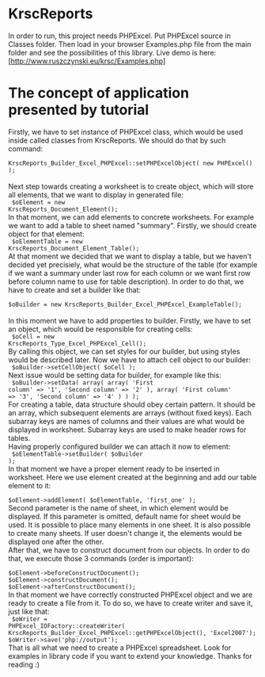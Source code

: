 KrscReports
===========
In order to run, this project needs PHPExcel. Put PHPExcel source in Classes folder. Then load in your browser Examples.php file from the main folder and see the possibilities of this library. Live demo is here: [http://www.ruszczynski.eu/krsc/Examples.php]

The concept of application presented by tutorial
===========

Firstly, we have to set instance of PHPExcel class, which would be used inside called classes from KrscReports. We should do that by such command:<br/>
<code lang='php'>
  KrscReports_Builder_Excel_PHPExcel::setPHPExcelObject( new PHPExcel() );
</code>
<br/>Next step towards creating a worksheet is to create object, which will store all elements, that we want to display in generated file:<br/>
<code lang='php'>
  $oElement = new KrscReports_Document_Element();
</code>
<br/>In that moment, we can add elements to concrete worksheets. For example we want to add a table to sheet named "summary". Firstly, we should create object for that element:<br/>
<code lang='php'>
  $oElementTable = new KrscReports_Document_Element_Table();
</code>
<br/>At that moment we decided that we want to display a table, but we haven't decided yet precisiely, what would be the structure of the table (for example if we want a summary under last row for each column or we want first row before column name to use for table description). In order to do that, we have to create and set a builder like that:<br/>
<code lang='php'>
  $oBuilder = new KrscReports_Builder_Excel_PHPExcel_ExampleTable();
</code>
<br/>In this moment we have to add properties to builder. Firstly, we have to set an object, which would be responsible for creating cells:<br/>
<code lang='php'>
  $oCell = new KrscReports_Type_Excel_PHPExcel_Cell();
</code>
<br/>By calling this object, we can set styles for our builder, but using styles would be described later. Now we have to attach cell object to our builder:<br/>
<code lang='php'>
  $oBuilder->setCellObject( $oCell );
</code>
<br/>Next issue would be setting data for builder, for example like this:<br/>
<code lang='php'>
  $oBuilder->setData( array( array( 'First column' => '1', 'Second column' => '2' ),
                      array( 'First column' => '3', 'Second column' => '4' ) ) );
</code>
<br/>For creating a table, data structure should obey certain pattern. It should be an array, which subsequent elements are arrays (without fixed keys). Each subarray keys are names of columns and their values are what would be displayed in worksheet. Subarray keys are used to make header rows for tables.<br/>
Having properly configured builder we can attach it now to element:<br/>
<code lang='php'>
  $oElementTable->setBuilder( $oBuilder );
</code>
<br/>In that moment we have a proper element ready to be inserted in worksheet. Here we use element created at the beginning and add our table element to it:<br/>
<code lang='php'>
  $oElement->addElement( $oElementTable, 'first_one' );
</code>
<br/>Second parameter is the name of sheet, in which element would be displayed. If this parameter is omitted, default name for sheet would be used. It is possible to place many elements in one sheet. It is also possible to create many sheets. If user doesn't change it, the elements would be displayed one after the other.<br/>
After that, we have to construct document from our objects. In order to do that, we execute those 3 commands (order is important):<br/>
<code lang='php'>
  $oElement->beforeConstructDocument();
$oElement->constructDocument();
$oElement->afterConstructDocument();
</code>
<br/>In that moment we have correctly constructed PHPExcel object and we are ready to create a file from it. To do so, we have to create writer and save it, just like that:<br/>
<code lang='php'>
  $oWriter = PHPExcel_IOFactory::createWriter( KrscReports_Builder_Excel_PHPExcel::getPHPExcelObject(), 'Excel2007');
$oWriter->save('php://output');
</code>
<br/>That is all what we need to create a PHPExcel spreadsheet. Look for examples in library code if you want to extend your knowledge. Thanks for reading :)



